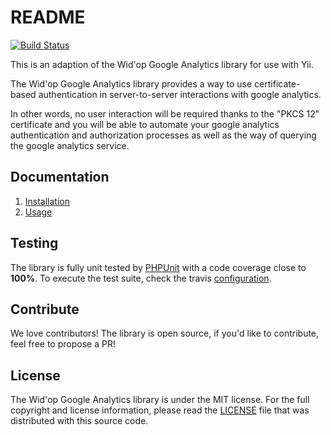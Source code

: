 # README

[![Build Status](https://secure.travis-ci.org/coradite/yii-google-analytics.png)](http://travis-ci.org/coradite/yii-google-analytics)

This is an adaption of the Wid'op Google Analytics library for use with Yii. 

The Wid'op Google Analytics library provides a way to use certificate-based authentication in server-to-server
interactions with google analytics.

In other words, no user interaction will be required thanks to the "PKCS 12" certificate and you will be able to
automate your google analytics authentication and authorization processes as well as the way of querying the
google analytics service.

## Documentation

 1. [Installation](https://github.com/coradite/google-analytics/blob/master/doc/installation.md)
 2. [Usage](https://github.com/coradite/google-analytics/blob/master/doc/usage.md)

## Testing

The library is fully unit tested by [PHPUnit](http://www.phpunit.de/) with a code coverage close to **100%**. To
execute the test suite, check the travis [configuration](https://github.com/widop/google-analytics/blob/master/.travis.yml).

## Contribute

We love contributors! The library is open source, if you'd like to contribute, feel free to propose a PR!

## License

The Wid'op Google Analytics library is under the MIT license. For the full copyright and license information, please
read the [LICENSE](https://github.com/widop/google-analytics/blob/master/LICENSE) file that was distributed with this
source code.
